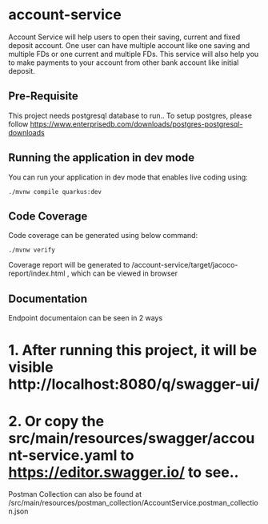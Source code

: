 # account-service

Account Service will help users to open their saving, current and fixed deposit account. One user can have multiple account like one saving and multiple FDs or one current and multiple FDs. This service will also help you to make payments to your account from other bank account like initial deposit.

## Pre-Requisite

This project needs postgresql database to run..
To setup postgres, please follow https://www.enterprisedb.com/downloads/postgres-postgresql-downloads

## Running the application in dev mode

You can run your application in dev mode that enables live coding using:

```shell script
./mvnw compile quarkus:dev
```

## Code Coverage

Code coverage can be generated using below command:
```shell script
./mvnw verify
```
Coverage report will be generated to /account-service/target/jacoco-report/index.html , which can be viewed in browser

## Documentation

Endpoint documentaion can be seen in 2 ways
# 1. After running this project, it will be visible http://localhost:8080/q/swagger-ui/ 
# 2. Or copy the src/main/resources/swagger/account-service.yaml to https://editor.swagger.io/ to see..

Postman Collection can also be found at /src/main/resources/postman_collection/AccountService.postman_collection.json
